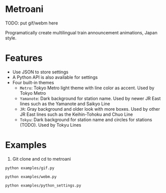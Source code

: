 # Metroani

TODO: put gif/webm here

Programatically create multilingual train announcement animations, Japan style.

# Features

- Use JSON to store settings
- A Python API is also available for settings
- Four built-in themes
    - `Metro`: Tokyo Metro light theme with line color as accent. Used by Tokyo Metro
    - `Yamanote`: Dark background for station name. Used by newer JR East lines such as the Yamanote and Saikyo Line
    - `JR`: Gray background and older look with more boxes. Used by other JR East lines such as the Keihin-Tohoku and Chuo Line
    - `Tokyu`: Dark background for station name and circles for stations (TODO). Used by Tokyu Lines

# Examples

1. Git clone and cd to metroani

`python examples/gif.py`

`python examples/webm.py`

`python examples/python_settings.py`
